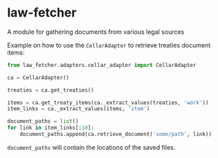 # law-fetcher
A module for gathering documents from various legal sources

Example on how to use the `CellarAdapter` to retrieve treaties document items:

```python
from law_fetcher.adapters.cellar_adapter import CellarAdapter

ca = CellarAdapter()

treaties = ca.get_treaties()

items = ca.get_treaty_items(ca._extract_values(treaties, 'work'))
item_links = ca._extract_values(items, 'item')

document_paths = list()
for link in item_links[:10]:
    document_paths.append(ca.retrieve_document('some/path', link))
```
`document_paths` will contain the locations of the saved files.